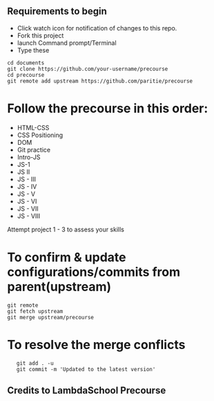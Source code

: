 ## Requirements to begin

- Click watch icon for notification of changes to this repo.
- Fork this project
- launch Command prompt/Terminal
- Type these 

```
cd documents 
git clone https://github.com/your-username/precourse
cd precourse 
git remote add upstream https://github.com/paritie/precourse

```

# Follow the precourse in this order:

- HTML-CSS
- CSS Positioning
- DOM
- Git practice
- Intro-JS
- JS-1
- JS II
- JS - III
- JS - IV
- JS - V
- JS - VI
- JS - VII
- JS - VIII

Attempt project 1 - 3 to assess your skills

# To confirm & update configurations/commits from parent(upstream)

```
git remote 
git fetch upstream
git merge upstream/precourse
```

# To resolve the merge conflicts

```
   git add . -u
   git commit -m 'Updated to the latest version'

```

## Credits to LambdaSchool Precourse 

